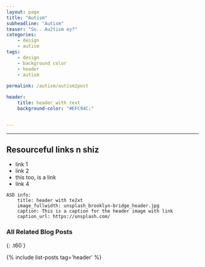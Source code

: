 ```yaml
---
layout: page
title: "Autism"
subheadline: "Autism"
teaser: "So.. Au2tism ey?"
categories:
    - design
    - autism
tags:
    - design
    - background color
    - header
    - autism
    
permalink: /autism/autism2post

header:
    title: header with text
    background-color: "#EFC94C;"


---
```


---
<!--more-->

## Resourceful links n shiz

* link 1
* link 2
* this too, is a link
* link 4

~~~
ASD info:
    title: header with te2xt
    image_fullwidth: unsplash_brooklyn-bridge_header.jpg
    caption: This is a caption for the header image with link
    caption_url: https://unsplash.com/
~~~

### All Related Blog Posts
{: .t60 }

{% include list-posts tag='header' %}
